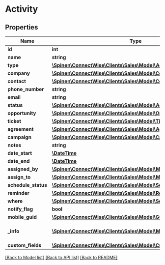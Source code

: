 # Activity

## Properties
Name | Type | Description | Notes
------------ | ------------- | ------------- | -------------
**id** | **int** |  | [optional] 
**name** | **string** |  | 
**type** | [**\Spinen\ConnectWise\Clients\Sales\Model\ActivityTypeReference**](ActivityTypeReference.md) |  | [optional] 
**company** | [**\Spinen\ConnectWise\Clients\Sales\Model\CompanyReference**](CompanyReference.md) |  | [optional] 
**contact** | [**\Spinen\ConnectWise\Clients\Sales\Model\ContactReference**](ContactReference.md) |  | [optional] 
**phone_number** | **string** |  | [optional] 
**email** | **string** |  | [optional] 
**status** | [**\Spinen\ConnectWise\Clients\Sales\Model\ActivityStatusReference**](ActivityStatusReference.md) |  | [optional] 
**opportunity** | [**\Spinen\ConnectWise\Clients\Sales\Model\OpportunityReference**](OpportunityReference.md) |  | [optional] 
**ticket** | [**\Spinen\ConnectWise\Clients\Sales\Model\TicketReference**](TicketReference.md) |  | [optional] 
**agreement** | [**\Spinen\ConnectWise\Clients\Sales\Model\AgreementReference**](AgreementReference.md) |  | [optional] 
**campaign** | [**\Spinen\ConnectWise\Clients\Sales\Model\CampaignReference**](CampaignReference.md) |  | [optional] 
**notes** | **string** |  | [optional] 
**date_start** | [**\DateTime**](\DateTime.md) |  | [optional] 
**date_end** | [**\DateTime**](\DateTime.md) |  | [optional] 
**assigned_by** | [**\Spinen\ConnectWise\Clients\Sales\Model\MemberReference**](MemberReference.md) |  | [optional] 
**assign_to** | [**\Spinen\ConnectWise\Clients\Sales\Model\MemberReference**](MemberReference.md) |  | 
**schedule_status** | [**\Spinen\ConnectWise\Clients\Sales\Model\ScheduleStatusReference**](ScheduleStatusReference.md) |  | [optional] 
**reminder** | [**\Spinen\ConnectWise\Clients\Sales\Model\ReminderReference**](ReminderReference.md) |  | [optional] 
**where** | [**\Spinen\ConnectWise\Clients\Sales\Model\ServiceLocationReference**](ServiceLocationReference.md) |  | [optional] 
**notify_flag** | **bool** |  | [optional] 
**mobile_guid** | [**\Spinen\ConnectWise\Clients\Sales\Model\Guid**](Guid.md) |  | [optional] 
**_info** | [**\Spinen\ConnectWise\Clients\Sales\Model\Metadata**](Metadata.md) | Metadata of the entity | [optional] 
**custom_fields** | [**\Spinen\ConnectWise\Clients\Sales\Model\CustomFieldValue[]**](CustomFieldValue.md) |  | [optional] 

[[Back to Model list]](../README.md#documentation-for-models) [[Back to API list]](../README.md#documentation-for-api-endpoints) [[Back to README]](../README.md)


